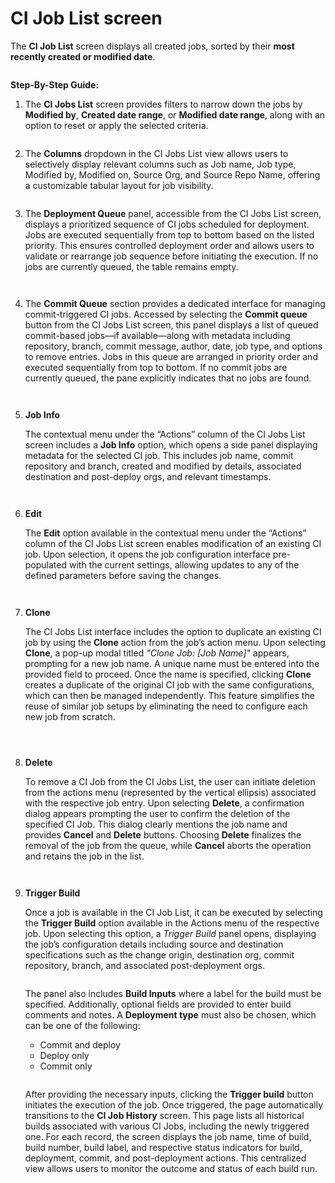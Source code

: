 # CI Job List screen

The **CI Job List** screen displays all created jobs, sorted by their **most recently created or modified date**.

<figure><img src="../../../../../.gitbook/assets/1 - Feature CI Jobs (4).png" alt=""><figcaption></figcaption></figure>

**Step-By-Step Guide:**

1.  The **CI Jobs List** screen provides filters to narrow down the jobs by **Modified by**, **Created date range**, or **Modified date range**, along with an option to reset or apply the selected criteria.

    <figure><img src="../../../../../.gitbook/assets/2 - Feature CI Jobs (2).png" alt=""><figcaption></figcaption></figure>
2.  The **Columns** dropdown in the CI Jobs List view allows users to selectively display relevant columns such as Job name, Job type, Modified by, Modified on, Source Org, and Source Repo Name, offering a customizable tabular layout for job visibility.

    <figure><img src="../../../../../.gitbook/assets/3 - Feature CI Jobs (1).png" alt=""><figcaption></figcaption></figure>
3.  The **Deployment Queue** panel, accessible from the CI Jobs List screen, displays a prioritized sequence of CI jobs scheduled for deployment. Jobs are executed sequentially from top to bottom based on the listed priority. This ensures controlled deployment order and allows users to validate or rearrange job sequence before initiating the execution. If no jobs are currently queued, the table remains empty.

    <figure><img src="../../../../../.gitbook/assets/4 - Feature CI Jobs.png" alt=""><figcaption></figcaption></figure>

    <figure><img src="../../../../../.gitbook/assets/5 - Feature CI Jobs.png" alt=""><figcaption></figcaption></figure>
4.  The **Commit Queue** section provides a dedicated interface for managing commit-triggered CI jobs. Accessed by selecting the **Commit queue** button from the CI Jobs List screen, this panel displays a list of queued commit-based jobs—if available—along with metadata including repository, branch, commit message, author, date, job type, and options to remove entries. Jobs in this queue are arranged in priority order and executed sequentially from top to bottom. If no commit jobs are currently queued, the pane explicitly indicates that no jobs are found.

    <figure><img src="../../../../../.gitbook/assets/6 - Feature CI Jobs.png" alt=""><figcaption></figcaption></figure>

    <figure><img src="../../../../../.gitbook/assets/7 - Feature CI Jobs (1).png" alt=""><figcaption></figcaption></figure>
5.  **Job Info**

    The contextual menu under the “Actions” column of the CI Jobs List screen includes a **Job Info** option, which opens a side panel displaying metadata for the selected CI job. This includes job name, commit repository and branch, created and modified by details, associated destination and post-deploy orgs, and relevant timestamps.

    <figure><img src="../../../../../.gitbook/assets/8 - Feature CI Jobs.png" alt=""><figcaption></figcaption></figure>

    <figure><img src="../../../../../.gitbook/assets/9 - Feature CI Jobs.png" alt=""><figcaption></figcaption></figure>
6.  **Edit**

    The **Edit** option available in the contextual menu under the “Actions” column of the CI Jobs List screen enables modification of an existing CI job. Upon selection, it opens the job configuration interface pre-populated with the current settings, allowing updates to any of the defined parameters before saving the changes.

    <figure><img src="../../../../../.gitbook/assets/10 - Feature CI Jobs.png" alt=""><figcaption></figcaption></figure>

    <figure><img src="../../../../../.gitbook/assets/11 - Feature CI Jobs.png" alt=""><figcaption></figcaption></figure>
7.  **Clone**

    The CI Jobs List interface includes the option to duplicate an existing CI job by using the **Clone** action from the job’s action menu. Upon selecting **Clone**, a pop-up modal titled _"Clone Job: \[Job Name]"_ appears, prompting for a new job name. A unique name must be entered into the provided field to proceed. Once the name is specified, clicking **Clone** creates a duplicate of the original CI job with the same configurations, which can then be managed independently. This feature simplifies the reuse of similar job setups by eliminating the need to configure each new job from scratch.

    <figure><img src="../../../../../.gitbook/assets/12 - Feature CI Jobs.png" alt=""><figcaption></figcaption></figure>

    <figure><img src="../../../../../.gitbook/assets/13 - Feature CI Jobs.png" alt=""><figcaption></figcaption></figure>

    <figure><img src="../../../../../.gitbook/assets/14 - Feature CI Jobs.png" alt=""><figcaption></figcaption></figure>
8.  **Delete**

    To remove a CI Job from the CI Jobs List, the user can initiate deletion from the actions menu (represented by the vertical ellipsis) associated with the respective job entry. Upon selecting **Delete**, a confirmation dialog appears prompting the user to confirm the deletion of the specified CI Job. This dialog clearly mentions the job name and provides **Cancel** and **Delete** buttons. Choosing **Delete** finalizes the removal of the job from the queue, while **Cancel** aborts the operation and retains the job in the list.

    <figure><img src="../../../../../.gitbook/assets/15 - Feature CI Jobs.png" alt=""><figcaption></figcaption></figure>

    <figure><img src="../../../../../.gitbook/assets/16 - Feature CI Jobs.png" alt=""><figcaption></figcaption></figure>
9.  **Trigger Build**

    Once a job is available in the CI Job List, it can be executed by selecting the **Trigger Build** option available in the Actions menu of the respective job. Upon selecting this option, a _Trigger Build_ panel opens, displaying the job’s configuration details including source and destination specifications such as the change origin, destination org, commit repository, branch, and associated post-deployment orgs.

    <figure><img src="../../../../../.gitbook/assets/17 - Feature CI Jobs (1).png" alt=""><figcaption></figcaption></figure>

    The panel also includes **Build Inputs** where a label for the build must be specified. Additionally, optional fields are provided to enter build comments and notes. A **Deployment type** must also be chosen, which can be one of the following:

    * Commit and deploy
    * Deploy only
    * Commit only

    <figure><img src="../../../../../.gitbook/assets/18 - Feature CI Jobs (1).png" alt=""><figcaption></figcaption></figure>

    After providing the necessary inputs, clicking the **Trigger build** button initiates the execution of the job. Once triggered, the page automatically transitions to the **CI Job History** screen. This page lists all historical builds associated with various CI Jobs, including the newly triggered one. For each record, the screen displays the job name, time of build, build number, build label, and respective status indicators for build, deployment, commit, and post-deployment actions. This centralized view allows users to monitor the outcome and status of each build run.

    <figure><img src="../../../../../.gitbook/assets/19 - Feature CI Jobs.png" alt=""><figcaption></figcaption></figure>
